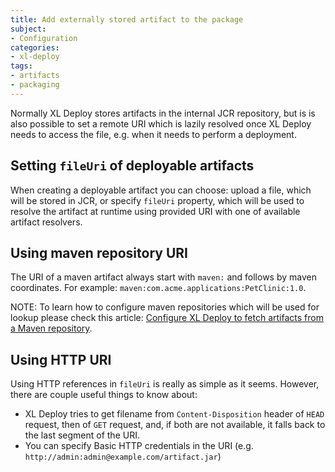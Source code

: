 ```yaml
---
title: Add externally stored artifact to the package
subject:
- Configuration
categories:
- xl-deploy
tags:
- artifacts
- packaging
---
```


Normally XL Deploy stores artifacts in the internal JCR repository, but is is also possible to set a remote URI which is lazily resolved once XL Deploy needs to access the file, e.g. when it needs to perform a deployment.

## Setting `fileUri` of deployable artifacts

When creating a deployable artifact you can choose: upload a file, which will be stored in JCR, or specify `fileUri` property, which will be used to resolve the artifact at runtime using provided URI with one of available artifact resolvers.

## Using maven repository URI

The URI of a maven artifact always start with `maven:` and follows by maven coordinates. For example: `maven:com.acme.applications:PetClinic:1.0`.

NOTE: To learn how to configure maven repositories which will be used for lookup please check this article: [Configure XL Deploy to fetch artifacts from a Maven repository](configure-xl-deploy-to-fetch-artifacts-from-a-maven-repository.html).


## Using HTTP URI

Using HTTP references in `fileUri` is really as simple as it seems. However, there are couple useful things to know about:
* XL Deploy tries to get filename from `Content-Disposition` header of `HEAD` request, then of `GET` request, and, if both are not available, it falls back to the last segment of the URI.
* You can specify Basic HTTP credentials in the URI (e.g. `http://admin:admin@example.com/artifact.jar`)
